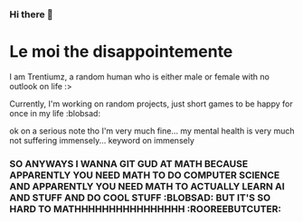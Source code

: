 ### Hi there 👋

# Le moi the disappointemente

I am Trentiumz, a random human who is either male or female with no outlook on life :>

Currently, I'm working on random projects, just short games to be happy for once in my life :blobsad:

ok on a serious note tho I'm very much fine... my mental health is very much not suffering immensely... keyword on immensely

### SO ANYWAYS I WANNA GIT GUD AT MATH BECAUSE APPARENTLY YOU NEED MATH TO DO COMPUTER SCIENCE AND APPARENTLY YOU NEED MATH TO ACTUALLY LEARN AI AND STUFF AND DO COOL STUFF :BLOBSAD: BUT IT'S SO HARD TO MATHHHHHHHHHHHHHHHH :ROOREEBUTCUTER:

<!--
**Trentiumz/Trentiumz** is a ✨ _special_ ✨ repository because its `README.md` (this file) appears on your GitHub profile.

Here are some ideas to get you started:

- 🔭 I’m currently working on ...
- 🌱 I’m currently learning ...
- 👯 I’m looking to collaborate on ...
- 🤔 I’m looking for help with ...
- 💬 Ask me about ...
- 📫 How to reach me: ...
- 😄 Pronouns: ...
- ⚡ Fun fact: ...
-->
